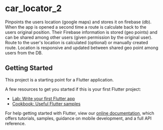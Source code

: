 # car_locator_2

Pinpoints the users location (google maps) and stores it on firebase (db). When the app is opened a second time a route is calculate back to the users original position. Their Firebase information is stored (geo points) and can be shared among other users (given permission by the original user).
Route to the user's location is calculated (optional) or manually created route.
Location is responsive and updated between shared geo point among users from the DB.

## Getting Started

This project is a starting point for a Flutter application.

A few resources to get you started if this is your first Flutter project:

- [Lab: Write your first Flutter app](https://flutter.dev/docs/get-started/codelab)
- [Cookbook: Useful Flutter samples](https://flutter.dev/docs/cookbook)

For help getting started with Flutter, view our
[online documentation](https://flutter.dev/docs), which offers tutorials,
samples, guidance on mobile development, and a full API reference.

